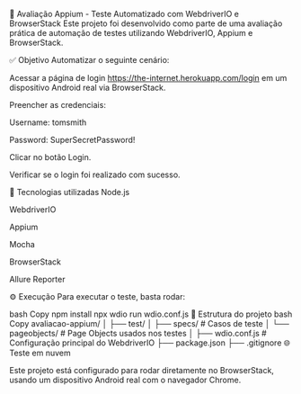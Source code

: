 📱 Avaliação Appium - Teste Automatizado com WebdriverIO e BrowserStack
Este projeto foi desenvolvido como parte de uma avaliação prática de automação de testes utilizando WebdriverIO, Appium e BrowserStack.

✅ Objetivo
Automatizar o seguinte cenário:

Acessar a página de login https://the-internet.herokuapp.com/login em um dispositivo Android real via BrowserStack.

Preencher as credenciais:

Username: tomsmith

Password: SuperSecretPassword!

Clicar no botão Login.

Verificar se o login foi realizado com sucesso.

🧪 Tecnologias utilizadas
Node.js

WebdriverIO

Appium

Mocha

BrowserStack

Allure Reporter

⚙️ Execução
Para executar o teste, basta rodar:

bash
Copy
npm install
npx wdio run wdio.conf.js
📂 Estrutura do projeto
bash
Copy
avaliacao-appium/
│
├── test/
│   ├── specs/             # Casos de teste
│   └── pageobjects/       # Page Objects usados nos testes
│
├── wdio.conf.js           # Configuração principal do WebdriverIO
├── package.json
├── .gitignore
🌐 Teste em nuvem

Este projeto está configurado para rodar diretamente no BrowserStack, usando um dispositivo Android real com o navegador Chrome.